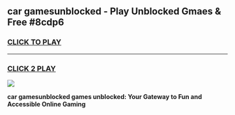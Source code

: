 
## car gamesunblocked - Play Unblocked Gmaes & Free #8cdp6
<h3>
<a href="https://news.freeplayer.one?title=car_gamesunblocked&ref=24F">CLICK TO PLAY</a></h3>
<hr>

<h3>
<a href="https://news.freeplayer.one?title=car_gamesunblocked&ref=24F">CLICK 2 PLAY</a>
  
</h3>

<a href="https://news.freeplayer.one?title=car_gamesunblocked&ref=24F/"><img src="https://clearcache.store/games.png"></a>


**car gamesunblocked games unblocked: Your Gateway to Fun and Accessible Online Gaming**

